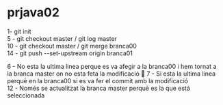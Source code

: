 # prjava02

1- git init  
5 - git checkout master / git log master  
10 - git checkout master / git merge branca00  
14 - git push --set-upstream origin branca01  

6 - No esta la ultima linea perque es va afegir a la branca00 i hem tornat a la branca master on no esta feta la modificació  
7 - Si esta la ultima linea perquè en la branca00 si es va fer el commit amb la modificació  
12 - Només se actualitzat la branca master perquè es la que está seleccionada  
